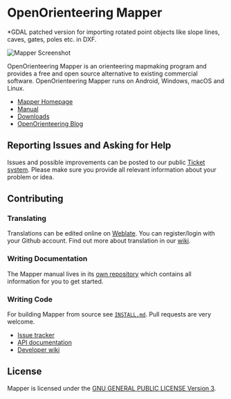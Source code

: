 # OpenOrienteering Mapper

*GDAL patched version for importing rotated point objects like slope lines, caves, gates, poles etc. in DXF.

![Mapper Screenshot](https://www.openorienteering.org/mapper-manual/pages/images/main_window.png)

OpenOrienteering Mapper is an orienteering mapmaking program and provides
a free and open source alternative to existing commercial software.
OpenOrienteering Mapper runs on Android, Windows, macOS and Linux.

 - [Mapper Homepage](https://www.openorienteering.org/apps/mapper/)
 - [Manual](https://www.openorienteering.org/mapper-manual/)
 - [Downloads](https://github.com/OpenOrienteering/mapper/releases)
 - [OpenOrienteering Blog](https://www.openorienteering.org/)


## Reporting Issues and Asking for Help

Issues and possible improvements can be posted to our public [Ticket system](https://github.com/OpenOrienteering/mapper/issues).
Please make sure you provide all relevant information about your problem or idea.


## Contributing

### Translating

Translations can be edited online on [Weblate](https://hosted.weblate.org/projects/openorienteering/mapper/). You can register/login with your Github account. Find out more about translation in our [wiki](https://github.com/OpenOrienteering/mapper/wiki/Translation).


### Writing Documentation

The Mapper manual lives in its [own repository](https://github.com/OpenOrienteering/mapper-manual)
which contains all information for you to get started.


### Writing Code

For building Mapper from source see [`INSTALL.md`](https://github.com/OpenOrienteering/mapper/blob/master/INSTALL.md).
Pull requests are very welcome.

 - [Issue tracker](https://github.com/OpenOrienteering/mapper/issues)
 - [API documentation](https://www.openorienteering.org/api-docs/mapper/)
 - [Developer wiki](https://github.com/OpenOrienteering/mapper/wiki)


## License

Mapper is licensed under the [GNU GENERAL PUBLIC LICENSE Version 3](https://www.gnu.org/licenses/gpl.html).
